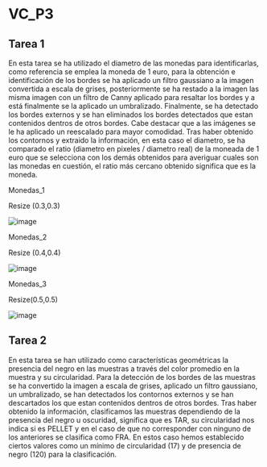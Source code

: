 # VC_P3

## Tarea 1

En esta tarea se ha utilizado el diametro de las monedas para identificarlas, como referencia se emplea la moneda de 1 euro, para la obtención e identificación de los bordes se ha aplicado un filtro gaussiano a la imagen convertida a escala de grises, posteriormente se ha restado a la imagen las misma imagen con un filtro de Canny aplicado para resaltar los bordes y a está finalmente se la aplicado un umbralizado. Finalmente, se ha detectado los bordes externos y se han eliminados los bordes detectados que estan contenidos dentros de otros bordes. Cabe destacar que a las imágenes se le ha aplicado un reescalado para mayor comodidad. Tras haber obtenido los contornos y extraido la información, en esta caso el diametro, se ha comparado el ratio (diametro en pixeles / diametro real) de la moneada de 1 euro que se selecciona con los demás obtenidos para averiguar cuales son las monedas en cuestión, el ratio más cercano obtenido significa que es la moneda.

Monedas_1

Resize (0.3,0.3)

![image](https://github.com/user-attachments/assets/2ed6b804-4ad8-41db-907b-0bb492133274)

Monedas_2

Resize (0.4,0.4)

![image](https://github.com/user-attachments/assets/5ddc3b03-c927-4a74-90bf-a92a505ee602)

Monedas_3

Resize(0.5,0.5)

![image](https://github.com/user-attachments/assets/39068cb7-bb3f-4518-8ba6-d204892e68fb)


## Tarea 2

En esta tarea se han utilizado como características geométricas la presencia del negro en las muestras a través del color promedio en la muestra y su circularidad. Para la detección de los bordes de las muestras se ha convertido la imagen a escala de grises, aplicado un filtro gaussiano, un umbralizado, se han detectados los contornos externos y se han descartados los que estan contenidos dentros de otros bordes. Tras haber obtenido la información, clasificamos las muestras dependiendo de la presencia del negro u oscuridad, significa que es TAR, su circularidad nos indica si es PELLET y en el caso de que no corresponder con ninguno de los anteriores se clasifica como FRA. En estos caso hemos establecido ciertos valores como un mínimo de circularidad (17) y de presencia de negro (120) para la clasificación.
